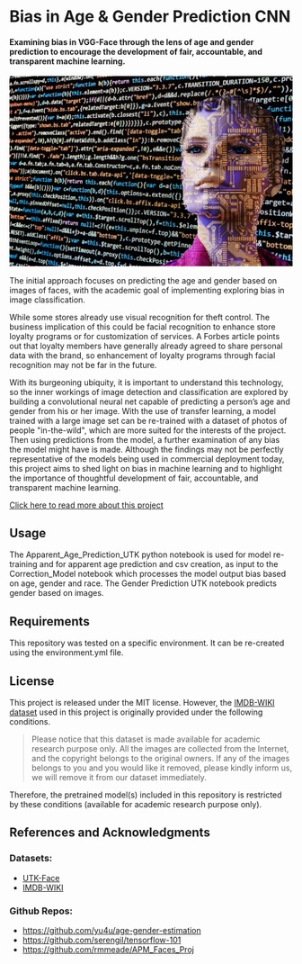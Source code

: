 # Bias in Age & Gender Prediction CNN

#### Examining bias in VGG-Face through the lens of age and gender prediction to encourage the development of fair, accountable, and transparent machine learning.

![AI](artificial-intelligence-2167835_1920.jpg)

The initial approach focuses on predicting the age and gender based on images of faces, with the academic goal of implementing exploring bias in image classification. 

While some stores already use visual recognition for theft control. The business implication of this could be facial recognition to enhance store loyalty programs or for customization of services. A Forbes article points out that loyalty members have generally already agreed to share personal data with the brand, so enhancement of loyalty programs through facial recognition may not be far in the future.

With its burgeoning ubiquity, it is important to understand this technology, so the inner workings of image detection and classification are explored by building a convolutional neural net capable of predicting a person’s age and gender from his or her image. With the use of transfer learning, a model trained with a large image set can be re-trained with a dataset of photos of people "in-the-wild", which are more suited for the interests of the project. Then using predictions from the model, a further examination of any bias the model might have is made. Although the findings may not be perfectly representative of the models being used in commercial deployment today, this project aims to shed light on bias in machine learning and to highlight the importance of thoughtful development of fair, accountable, and transparent machine learning.

[Click here to read more about this project](https://medium.com/@rachel.meade/bias-in-machine-learning-how-facial-recognition-models-show-signs-of-racism-sexism-and-ageism-32549e2c972d)

## Usage
The Apparent_Age_Prediction_UTK python notebook is used for model re-training and for apparent age prediction and csv creation, as input to the Correction_Model notebook which processes the model output bias based on age, gender and race. The Gender Prediction UTK notebook predicts gender based on images.

## Requirements
This repository was tested on a specific environment. It can be re-created using the environment.yml file.

## License
This project is released under the MIT license. However, the [IMDB-WIKI dataset](https://data.vision.ee.ethz.ch/cvl/rrothe/imdb-wiki/) used in this project is originally provided under the following conditions. 

> Please notice that this dataset is made available for academic research purpose only. All the images are collected from the Internet, and the copyright belongs to the original owners. If any of the images belongs to you and you would like it removed, please kindly inform us, we will remove it from our dataset immediately.

Therefore, the pretrained model(s) included in this repository is restricted by these conditions (available for academic research purpose only).

## References and Acknowledgments 
### Datasets:
* [UTK-Face](https://susanqq.github.io/UTKFace/)
* [IMDB-WIKI](https://data.vision.ee.ethz.ch/cvl/rrothe/imdb-wiki/)

### Github Repos:
* https://github.com/yu4u/age-gender-estimation
* https://github.com/serengil/tensorflow-101
* https://github.com/rmmeade/APM_Faces_Proj
